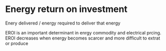 # Energy return on investment

Enery delivered / energy required to deliver that energy

EROI is an important determinant in enrgy commodity and electrical prcing. EROI
decreases when energy becomes scarcer and more difficult to extrat or produce

